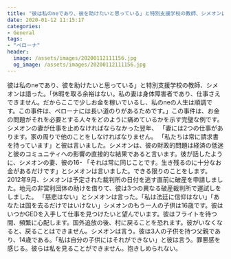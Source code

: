 ```yaml
---
title: "彼は私のneであり、彼を助けたいと思っている」と特別支援学校の教師、シメオンは語った。"
date: 2020-01-12 11:15:17
categories:
- General
tags:
- "ペローナ"
header:
  image: /assets/images/20200112111156.jpg
  og_image: /assets/images/20200112111156.jpg
---
```


彼は私のneであり、彼を助けたいと思っている」と特別支援学校の教師、シメオンは語った。「休暇を取る余裕はない。私の妻は身体障害者であり、仕事さえできません。だからここで少しお金を稼いでいるし、私のneの人生は順調です。この事件は、ペローナには長い道のりがあるためです。」この事件は、お金の問題がそれを必要とする人々をどのように痛めているかを示す完璧な例です。シメオンの妻が仕事を止めなければならなかった翌年、 「妻には2つの仕事があります。家の周りで他のことをしなければなりません。 「私たちは常に請求書を持っています」と彼は言いました。シメオンは、彼の財政的問題は経済の低迷と彼のコミュニティへの影響の直接的な結果であると言います。彼が話したように、シメオンの妻、彼の16- 「それは常に同じことです。生き残るのに十分なお金があるだけです」とシメオンは言いました。できる限りのことをします。 2012年9月、シメオンは予定された裁判所の日付を逃す直前に破産を申請しました。地元の非営利団体の助けを借りて、彼は3つの異なる破産裁判所で運試しをしました。 「慈悲はない」とシメオンは言った。「私は法廷に信仰はない」「あなたは国を去るだけではいけない」シメオンのもう一人の子供は16歳です。彼はいつかGEDを入手して仕事を見つけたいと望んでいます。彼はフライトを待つ間、頻繁に心配します。国外追放の後、村に戻ることを恐れます。彼がいなくなると、戻ることはできません。シメオンは言う。彼は3人の子供を持つ父親であり、14歳である。「私は自分の子供にはそれができない」と彼は言う。罪悪感を感じる。彼らは私を見ることができません。抱きしめられない。
